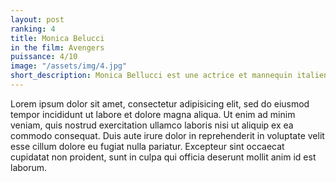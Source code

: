 ```yaml
---
layout: post
ranking: 4
title: Monica Belucci
in the film: Avengers
puissance: 4/10
image: "/assets/img/4.jpg"
short_description: Monica Bellucci est une actrice et mannequin italienne, née le 30 septembre 1964 à Città di Castello (Ombrie, Italie).
---
```


Lorem ipsum dolor sit amet, consectetur adipisicing elit, sed do eiusmod tempor incididunt ut labore et dolore magna aliqua. Ut enim ad minim veniam, quis nostrud exercitation ullamco laboris nisi ut aliquip ex ea commodo consequat. Duis aute irure dolor in reprehenderit in voluptate velit esse cillum dolore eu fugiat nulla pariatur. Excepteur sint occaecat cupidatat non proident, sunt in culpa qui officia deserunt mollit anim id est laborum.
